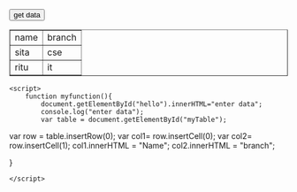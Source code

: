 <!DOCTYPE html>
<html lang="en">
<head>
    <meta charset="UTF-8">
    <meta http-equiv="X-UA-Compatible" content="IE=edge">
    <meta name="viewport" content="width=device-width, initial-scale=1.0">
    <title>Document</title>
</head>
<body>
    <button onclick="myfunction()">get data</button>
    <p id="hello"></p>
    <table id="myTable" border="1px" >
        <tr>
          <td>name</td>
          <td>branch</td>
        </tr>
        <tr>
          <td>sita</td>
          <td>cse</td>
        </tr>
        <tr>
          <td>ritu</td>
          <td>it</td>
        </tr>
      </table>

    <script>
        function myfunction(){
            document.getElementById("hello").innerHTML="enter data";
            console.log("enter data");
            var table = document.getElementById("myTable");
  var row = table.insertRow(0);
  var col1= row.insertCell(0);
  var col2= row.insertCell(1);
  col1.innerHTML = "Name";
  col2.innerHTML = "branch";
  
}
        
        
    </script>
</body>
</html>
